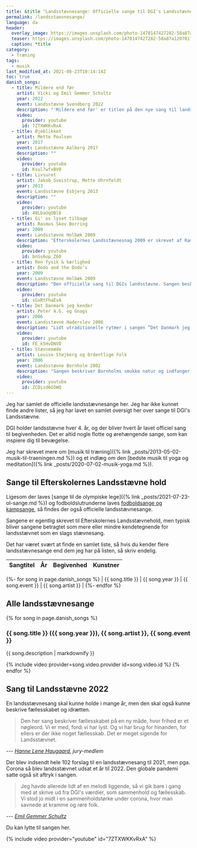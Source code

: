 ```yaml
---
title: &title "Landsstævnesange: Officielle sange til DGI's Landsstævne"
permalink: /landsstaevnesange/
language: da
header:
  overlay_image: https://images.unsplash.com/photo-1478147427282-58a87a120781?ixid=MnwxMjA3fDB8MHxwaG90by1wYWdlfHx8fGVufDB8fHx8&ixlib=rb-1.2.1&auto=format&fit=crop&h=630&w=1200&q=10
  teaser: https://images.unsplash.com/photo-1478147427282-58a87a120781?ixid=MnwxMjA3fDB8MHxwaG90by1wYWdlfHx8fGVufDB8fHx8&ixlib=rb-1.2.1&auto=format&fit=crop&h=300&w=400&q=10
  caption: *title
category:
  - Træning
tags:
  - musik
last_modified_at: 2021-08-23T10:14:14Z
toc: true
danish_songs:
  - title: Mildere end før
    artist: Vicki og Emil Gemmer Schultz
    year: 2022
    event: Landsstævne Svendborg 2022
    description: "'Mildere end før' er titlen på den nye sang til landsstævne 2022. Sangen er ifølge [DGI](https://www.dgi.dk/landsstaevne/om-landsstaevnet/landsstaevnesangen-2022) skrevet af Vicki og Emil Gemmer Schultz fra Kerteminde og Emils far Lars. Sangen vandt DGI’s og Efterskoleforeningens konkurrence om at skrive en ny landsstævnesang af de 102 indsendte sange."
    video:
      provider: youtube
      id: 7ZTXWKKvRxA
  - title: Øjeblikket
    artist: Mette Poulsen
    year: 2017
    event: Landsstævne Aalborg 2017
    description: ""
    video:
      provider: youtube
      id: Ksul7wfxBV0
  - title: Livsuret
    artist: Jakob Sveistrup, Mette Uhrnfeldt
    year: 2013
    event: Landsstævne Esbjerg 2013
    description: ""
    video:
      provider: youtube
      id: 48LbaUqOBl8
  - title: Gi' os lyset tilbage
    artist: Rasmus Skov Borring
    year: 2009
    event: Landsstævne Holbæk 2009
    description: "Efterskolernes Landsstævnesnag 2009 er skrevet af Ramsu Skov Borring og Per Krois Kjærsgaard. Se mere i [Højskolesangbogen](https://hojskolesangbogen.dk/om-sangbogen/historier-om-sangene/e-g/gi-os-lyset-tilbage)."
    video:
      provider: youtube
      id: bnSs6op_Z60
  - title: Ren fysik & kærlighed
    artist: Dodo and the Dodo’s
    year: 2009
    event: Landsstævne Holbæk 2009
    description: "Den officielle sang til DGIs landsstævne. Sangen beskriver oplevelsen af fællesskabet i fællesskaberne og uforglemmelige øjeblikke – dét som DGI og DDS’ Landsstævner handler om. "
    video:
      provider: youtube
      id: sGxRtFhaEvA
  - title: Det Danmark jeg kender
    artist: Peter A.G. og Gnags
    year: 2006
    event: Landsstævne Haderslev 2006
    description: "Lidt utraditionelle rytmer i sangen ”Det Danmark jeg kender”. Sangen handler om, hvordan fortid og traditioner er vigtige forudsætninger for at kunne se fremad. Se teksten på [dgi.dk](https://www.dgi.dk/landsstaevner/landsstaevner-gennem-tiden/2006-haderslev/landsstaevnesang-2006-det-danmark-jeg-kender)."
    video:
      provider: youtube
      id: FE_k5HvDNV0
  - title: Stævnemøde
    artist: Louise Støjberg og Ordentlige Folk
    year: 2006
    event: Landsstævne Bornholm 2002
    description: "Sangen beskriver Bornholms smukke natur og indfanger mange af de forventninger, glæder og oplevelser et landsstævne byder på. Se teksten på [dgi.dk](https://www.dgi.dk/landsstaevner/landsstaevner-gennem-tiden/2002-bornholm/landsstaevnesang-2002-staevnemoede)."
    video:
      provider: youtube
      id: ZCDisd6G5WQ
---
```


Jeg har samlet de officielle landsstævnesange her. Jeg har ikke kunnet finde andre lister, så jeg har lavet en samlet oversigt her over sange til DGI's Landsstævne.

DGI holder landsstævne hver 4. år, og der bliver hvert år lavet officiel sang til begivenheden. Det er altid nogle flotte og ørehængende sange, som kan inspiere dig til bevægelse.

Jeg har skrevet mere om [musik til træning]({% link _posts/2013-05-02-musik-til-traeningen.md %}) og et indlæg om den [bedste musik til yoga og meditation]({% link _posts/2020-07-02-musik-yoga.md %}).

## Sange til Efterskolernes Landsstævne hold

Ligesom der laves [sange til de olympiske lege]({% link _posts/2021-07-23-ol-sange.md %}) og fodboldslutrunderne laves [fodboldsange og kampsange](https://www.legestue.net/danske-fodboldsange-og-kampsange/), så findes der også officielle landsstævnesange.

Sangene er egentlig skrevet til Efterskolernes Landsstævnehold, men typisk bliver sangene betragtet som mere eller mindre kendetegnende for landsstævnet som en slags stævnesang.

Det har været svært at finde en samlet liste, så hvis du kender flere landsstævnesange end dem jeg har på listen, så skriv endelig.

| Sangtitel | År | Begivenhed | Kunstner |
|-|-|-|-|
{%- for song in page.danish_songs %}
| {{ song.title }} | {{ song.year }} | {{ song.event }} | {{ song.artist }} |
{%- endfor %}

## Alle landsstævnesange

{% for song in page.danish_songs %}
### {{ song.title }} ({{ song.year }}), {{ song.artist }}, {{ song.event }}

{{ song.description | markdownify }}

{% include video provider=song.video.provider id=song.video.id %}
{% endfor %}

## Sang til Landsstævne 2022

En landsstævnesang skal kunne holde i mange år, men den skal også kunne beskrive fællesskabet og idrætten.

> Den her sang beskriver fællesskabet på en ny måde, hvor frihed er et nøgleord. Vi er med, fordi vi har lyst. Og vi har brug for hinanden, for ellers er der ikke noget fællesskab. Det er meget sigende for Landsstævnet.

--- <cite>[Hanne Lene Haugaard](https://www.tv2fyn.dk/svendborg/emil-og-vicki-fra-langeskov-har-skrevet-dgis-nye-sang), jury-medlem</cite>

Der blev indsendt hele 102 forslag til en landsstævnesang til 2021, men pga. Corona så blev landsstævnet udsat et år til 2022. Den globale pandemi satte også sit aftryk i sangen.

> Jeg havde allerede lidt af en melodi liggende, så vi gik bare i gang med at skrive ud fra DGI's værdier, som sammenhold og fællesskab. Vi stod jo midt i en sammenholdstørke under corona, hvor man savnede at kramme og røre folk.

--- <cite>[Emil Gemmer Schultz](https://www.tv2fyn.dk/svendborg/emil-og-vicki-fra-langeskov-har-skrevet-dgis-nye-sang)</cite>

Du kan lytte til sangen her.

{% include video provider="youtube" id="7ZTXWKKvRxA" %}
